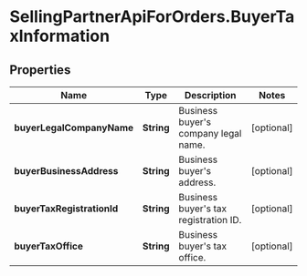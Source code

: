 # SellingPartnerApiForOrders.BuyerTaxInformation

## Properties

Name | Type | Description | Notes
------------ | ------------- | ------------- | -------------
**buyerLegalCompanyName** | **String** | Business buyer&#39;s company legal name. | [optional] 
**buyerBusinessAddress** | **String** | Business buyer&#39;s address. | [optional] 
**buyerTaxRegistrationId** | **String** | Business buyer&#39;s tax registration ID. | [optional] 
**buyerTaxOffice** | **String** | Business buyer&#39;s tax office. | [optional] 


